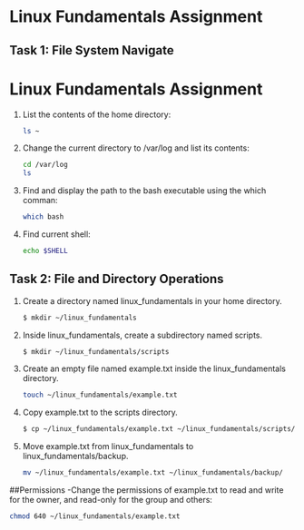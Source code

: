 # Linux Fundamentals Assignment

## Task 1: File System Navigate
# Linux Fundamentals Assignment
1. List the contents of the home directory:
   ```bash
   ls ~
2. Change the current directory to /var/log and list its contents:
   ```bash
   cd /var/log
   ls
3. Find and display the path to the bash executable using the which comman:
   ```bash
   which bash

4. Find current shell:
   ```bash
   echo $SHELL

## Task 2: File and Directory Operations
1. Create a directory named linux_fundamentals in your home directory.
   ```bash
   $ mkdir ~/linux_fundamentals
2. Inside linux_fundamentals, create a subdirectory named scripts.
   ```bash
   $ mkdir ~/linux_fundamentals/scripts
3. Create an empty file named example.txt inside the linux_fundamentals directory.
   ```bash
   touch ~/linux_fundamentals/example.txt
4. Copy example.txt to the scripts directory.
   ```bash
   $ cp ~/linux_fundamentals/example.txt ~/linux_fundamentals/scripts/
5. Move example.txt from linux_fundamentals to linux_fundamentals/backup.
   ```bash
   mv ~/linux_fundamentals/example.txt ~/linux_fundamentals/backup/
##Permissions
-Change the permissions of example.txt to read and write for the owner, and read-only for the group and others:
```bash
chmod 640 ~/linux_fundamentals/example.txt

